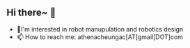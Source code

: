 ## Hi there~ 👋

- 🌱I'm interested in robot manupulation and robotics design
- 📫 How to reach me: athenacheungac[AT]gmail[DOT]com
<!--
**Athenachc/Athenachc** is a ✨ _special_ ✨ repository because its `README.md` (this file) appears on your GitHub profile.

Here are some ideas to get you started:

- 🔭 I’m currently working on ...
- 🌱 I’m currently learning ...
- 👯 I’m looking to collaborate on ...
- 🤔 I’m looking for help with ...
- 💬 Ask me about ...
- 📫 How to reach me: ...
- 😄 Pronouns: ...
- ⚡ Fun fact: ...
-->
